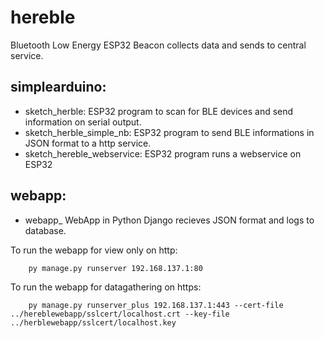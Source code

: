 # hereble
Bluetooth Low Energy ESP32 Beacon collects data and sends to central service.

## simplearduino:
- sketch_herble:
    ESP32 program to scan for BLE devices and send information on serial output.
- sketch_herble_simple_nb:
    ESP32 program to send BLE informations in JSON format to a http service.
- sketch_hereble_webservice:
    ESP32 program runs a webservice on ESP32

## webapp:
- webapp_
    WebApp in Python Django recieves JSON format and logs to database.

To run the webapp for view only on http: 
```
    py manage.py runserver 192.168.137.1:80 
```

To run the webapp for datagathering on https: 
```
    py manage.py runserver_plus 192.168.137.1:443 --cert-file ../hereblewebapp/sslcert/localhost.crt --key-file ../herblewebapp/sslcert/localhost.key
```